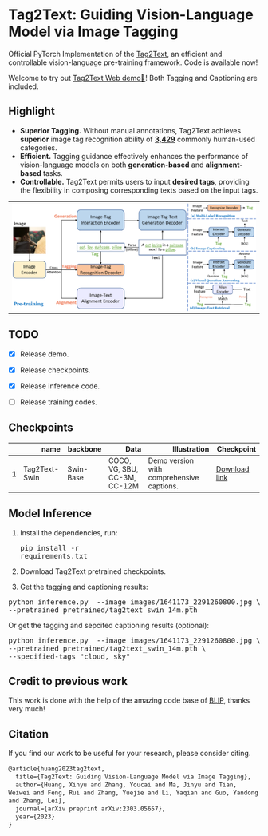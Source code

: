 # Tag2Text: Guiding Vision-Language Model via Image Tagging


Official PyTorch Implementation of the <a href="https://arxiv.org/abs/2303.05657">Tag2Text</a>, an efficient and controllable vision-language pre-training framework. Code is available now!

Welcome to try out [Tag2Text Web demo🤗](https://huggingface.co/spaces/xinyu1205/Tag2Text)! Both Tagging and Captioning are included.


## Highlight

- **Superior Tagging.** Without manual annotations, Tag2Text achieves **superior** image tag recognition ability of [**3,429**](./data/tag_list.txt) commonly human-used categories.
- **Efficient.** Tagging guidance effectively enhances the performance of vision-language models on both **generation-based** and **alignment-based** tasks.
- **Controllable.** Tag2Text permits users to input **desired tags**, providing the flexibility in composing corresponding texts based on the input tags.


<p align="center">
 <table class="tg">
  <tr>
    <td class="tg-c3ow"><img src="images/tag2text_framework.png" align="center" width="800" ></td>
  </tr>
</table>
</p>

## TODO 

- [x] Release demo.
- [x] Release checkpoints.
- [x] Release inference code.
- [ ] Release training codes.



## Checkpoints

<!-- insert a table -->
<table>
  <thead>
    <tr style="text-align: right;">
      <th></th>
      <th>name</th>
      <th>backbone</th>
      <th>Data</th>
      <th>Illustration</th>
      <th>Checkpoint</th>
    </tr>
  </thead>
  <tbody>
    <tr>
      <th>1</th>
      <td>Tag2Text-Swin</td>
      <td>Swin-Base</td>
      <td>COCO, VG, SBU, CC-3M, CC-12M</td>
      <td>Demo version with comprehensive captions.</td>
      <td><a href="https://huggingface.co/spaces/xinyu1205/Tag2Text/blob/main/tag2text_swin_14m.pth">Download  link</a></td>
    </tr>
  </tbody>
</table>


## Model Inference

1. Install the dependencies, run:
<pre/>pip install -r requirements.txt</pre> 

2. Download Tag2Text pretrained checkpoints.

3. Get the tagging and captioning results:
<pre/>
python inference.py  --image images/1641173_2291260800.jpg \
--pretrained pretrained/tag2text_swin_14m.pth
</pre>
Or get the tagging and sepcifed captioning results (optional):
<pre/>python inference.py  --image images/1641173_2291260800.jpg \
--pretrained pretrained/tag2text_swin_14m.pth \
--specified-tags "cloud, sky"</pre>

## Credit to previous work
This work is done with the help of the amazing code base of [BLIP](https://github.com/salesforce/BLIP), thanks very much!


## Citation
If you find our work to be useful for your research, please consider citing.

```
@article{huang2023tag2text,
  title={Tag2Text: Guiding Vision-Language Model via Image Tagging},
  author={Huang, Xinyu and Zhang, Youcai and Ma, Jinyu and Tian, Weiwei and Feng, Rui and Zhang, Yuejie and Li, Yaqian and Guo, Yandong and Zhang, Lei},
  journal={arXiv preprint arXiv:2303.05657},
  year={2023}
}
```




